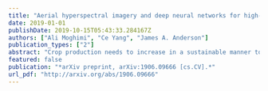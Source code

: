 ```yaml
---
title: "Aerial hyperspectral imagery and deep neural networks for high-throughput yield phenotyping in wheat"
date: 2019-01-01
publishDate: 2019-10-15T05:43:33.284167Z
authors: ["Ali Moghimi", "Ce Yang", "James A. Anderson"]
publication_types: ["2"]
abstract: "Crop production needs to increase in a sustainable manner to meet the growing global demand for food. To identify crop varieties with high yield potential, plant scientists and breeders evaluate the performance of hundreds of lines in multiple locations over several years. To facilitate the process of selecting advanced varieties, an automated framework was developed in this study. A hyperspectral camera was mounted on an unmanned aerial vehicle to collect aerial imagery with high spatial and spectral resolution. Aerial images were captured in two consecutive growing seasons from three experimental yield fields composed of hundreds experimental plots (1x2.4 meter), each contained a single wheat line. The grain of more than thousand wheat plots was harvested by a combine, weighed, and recorded as the ground truth data. To leverage the high spatial resolution and investigate the yield variation within the plots, images of plots were divided into sub-plots by integrating image processing techniques and spectral mixture analysis with the expert domain knowledge. Afterwards, the sub-plot dataset was divided into train, validation, and test sets using stratified sampling. Subsequent to extracting features from each sub-plot, deep neural networks were trained for yield estimation. The coefficient of determination for predicting the yield of the test dataset at sub-plot scale was 0.79 with root mean square error of 5.90 grams. In addition to providing insights into yield variation at sub-plot scale, the proposed framework can facilitate the process of high-throughput yield phenotyping as a valuable decision support tool. It offers the possibility of (i) remote visual inspection of the plots, (ii) studying the effect of crop density on yield, and (iii) optimizing plot size to investigate more lines in a dedicated field each year."
featured: false
publication: "*arXiv preprint, arXiv:1906.09666 [cs.CV].*"
url_pdf: "http://arxiv.org/abs/1906.09666"
---
```


